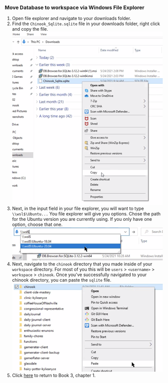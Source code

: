 ### Move Database to workspace via Windows File Explorer

1. Open file explorer and navigate to your downloads folder.
1. Find the `Chinook_Sqlite.sqlite` file in your downloads folder, right click and copy the file. ![copy file](./images/copy_chinook_sqlite.png)
1. Next, in the input field in your file explorer, you will want to type `\\wsl$\Ubuntu...` You file explorer will give you options. Chose the path for the Ubuntu version you are currently using. If you only have one option, choose that one. ![navigatewsl](./images/file_explorer_wsl_ubuntu.png) 
1. Next, navigate to the `chinook` directory that you made inside of your `workspace` directory. For most of you this will be `users` > `<username>` > `workspace` > `chinook`. Once you've successfully navigated to your chinook directory, you can paste the `sqlite` file. ![pastesqlite](./images/paste_chinook_sqlite.png)
1. Click [here](./CHINOOK.md#instructions) to return to Book 3, chapter 1.